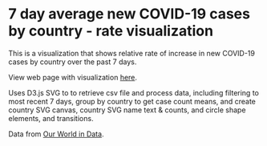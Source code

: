 # 7 day average new COVID-19 cases by country - rate visualization

This is a visualization that shows relative rate of increase in new COVID-19 cases by country over the past 7 days.

View web page with visualization <a href="https://sitrucp.github.io/covid_rate_world/" target="_blank">here</a>.

Uses D3.js SVG to to retrieve csv file and process data, including filtering to most recent 7 days, group by country to get case count means, and create country SVG canvas, country SVG name text & counts, and circle shape elements, and transitions.

Data from <a href="https://ourworldindata.org/covid-cases" target="_blank">Our World in Data</a>.